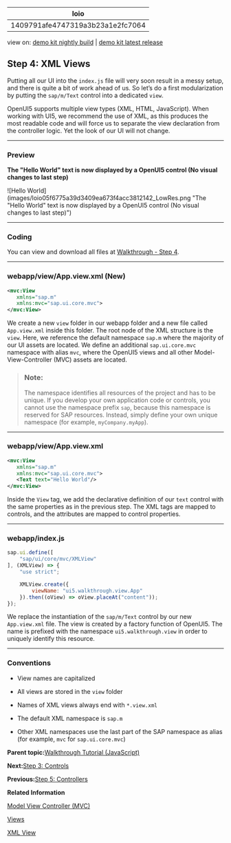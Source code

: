 <!-- loio1409791afe4747319a3b23a1e2fc7064 -->

| loio |
| -----|
| 1409791afe4747319a3b23a1e2fc7064 |

<div id="loio">

view on: [demo kit nightly build](https://sdk.openui5.org/nightly/#/topic/1409791afe4747319a3b23a1e2fc7064) | [demo kit latest release](https://sdk.openui5.org/topic/1409791afe4747319a3b23a1e2fc7064)</div>

## Step 4: XML Views

Putting all our UI into the `index.js` file will very soon result in a messy setup, and there is quite a bit of work ahead of us. So let’s do a first modularization by putting the `sap/m/Text` control into a dedicated `view`.

OpenUI5 supports multiple view types \(XML, HTML, JavaScript\). When working with UI5, we recommend the use of XML, as this produces the most readable code and will force us to separate the view declaration from the controller logic. Yet the look of our UI will not change.

***

### Preview

  
  
**The "Hello World" text is now displayed by a OpenUI5 control \(No visual changes to last step\)**

![Hello World](images/loio05f6775a39d3409ea673f4acc3812142_LowRes.png "The "Hello World" text is now displayed by a OpenUI5 control (No
					visual changes to last step)")

***

<a name="loio1409791afe4747319a3b23a1e2fc7064__section_l3f_lgc_syb"/>

### Coding

You can view and download all files at [Walkthrough - Step 4](https://sdk.openui5.org/entity/sap.m.tutorial.walkthrough/sample/sap.m.tutorial.walkthrough.04).

***

<a name="loio1409791afe4747319a3b23a1e2fc7064__section_m3f_lgc_syb"/>

### webapp/view/App.view.xml \(New\)

```xml
<mvc:View
   xmlns="sap.m"
   xmlns:mvc="sap.ui.core.mvc">
</mvc:View>
```

We create a new `view` folder in our webapp folder and a new file called `App.view.xml` inside this folder. The root node of the XML structure is the `view`. Here, we reference the default namespace `sap.m` where the majority of our UI assets are located. We define an additional `sap.ui.core.mvc` namespace with alias `mvc`, where the OpenUI5 views and all other Model-View-Controller \(MVC\) assets are located.

> ### Note:  
> The namespace identifies all resources of the project and has to be unique. If you develop your own application code or controls, you cannot use the namespace prefix `sap`, because this namespace is reserved for SAP resources. Instead, simply define your own unique namespace \(for example, `myCompany.myApp`\).

***

### webapp/view/App.view.xml

```xml
<mvc:View
   xmlns="sap.m"
   xmlns:mvc="sap.ui.core.mvc">
   <Text text="Hello World"/>
</mvc:View>

```

Inside the `View` tag, we add the declarative definition of our `text` control with the same properties as in the previous step. The XML tags are mapped to controls, and the attributes are mapped to control properties.

***

<a name="loio1409791afe4747319a3b23a1e2fc7064__section_nlq_g1w_xfb"/>

### webapp/index.js

```js
sap.ui.define([
	"sap/ui/core/mvc/XMLView"
], (XMLView) => {
	"use strict";

	XMLView.create({
		viewName: "ui5.walkthrough.view.App"
	}).then((oView) => oView.placeAt("content"));
});

```

We replace the instantiation of the `sap/m/Text` control by our new `App.view.xml` file. The view is created by a factory function of OpenUI5. The name is prefixed with the namespace `ui5.walkthrough.view` in order to uniquely identify this resource.

***

### Conventions

-   View names are capitalized

-   All views are stored in the `view` folder

-   Names of XML views always end with `*.view.xml`

-   The default XML namespace is `sap.m`

-   Other XML namespaces use the last part of the SAP namespace as alias \(for example, `mvc` for `sap.ui.core.mvc`\)


**Parent topic:**[Walkthrough Tutorial \(JavaScript\)](Walkthrough_Tutorial_JavaScript_3da5f4b.md "In this tutorial we will introduce you to all major development paradigms of OpenUI5.")

**Next:**[Step 3: Controls](Step_3_Controls_ddbceec.md "Now it is time to build our first little UI by replacing the &quot;Hello World” text in the HTML body by the OpenUI5 control sap/m/Text. In the beginning, we will use the JavaScript control API to set up the UI, the control instance is then placed into the HTML body.")

**Previous:**[Step 5: Controllers](Step_5_Controllers_50579dd.md "In this step, we replace the text with a button and show the &quot;Hello World” message when the button is pressed. The handling of the button's press event is implemented in the controller of the view.")

**Related Information**  


[Model View Controller \(MVC\)](Model_View_Controller_MVC_91f2334.md "The Model View Controller (MVC) concept is used in OpenUI5 to separate the representation of information from the user interaction. This separation facilitates development and the changing of parts independently.")

[Views](Views_91f27e3.md "The view in the Model-View-Controller (MVC) concept is responsible for defining and rendering the UI. OpenUI5 supports predefined view types.")

[XML View](XML_View_91f2928.md "The XML view type is defined in an XML file, with a file name ending in .view.xml. The file name and the folder structure together specify the name of the view that equals the OpenUI5 module name.")

